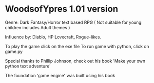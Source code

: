 # WoodsofYpres 1.01 version 

Genre: Dark Fantasy/Horror text based RPG   ( Not suitable for young children includes Adult themes ) 

Influence by: Diablo, HP Lovecraft, Rogue-likes.

To play the game click on the exe file 
To run game with python, click on game.py 


Special thanks to Phillip Johnson, check out his book  'Make your own python text adventure' 

The foundation 'game engine' was built using his book 

 


